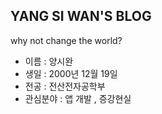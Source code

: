 ## YANG SI WAN'S BLOG ##   

why not change the world?
* 이름 : 양시완
* 생일 : 2000년 12월 19일
* 전공 : 전산전자공학부
* 관심분야 : 앱 개발 , 증강현실
